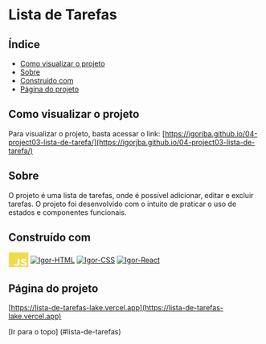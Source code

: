 # Lista de Tarefas

## Índice

  - [Como visualizar o projeto](#como-visualizar-o-projeto) <!-- omit from toc -->
  - [Sobre](#sobre)
  - [Construído com](#construído-com)
  - [Página do projeto](#página-do-projeto)

## Como visualizar o projeto

Para visualizar o projeto, basta acessar o link: [https://igorjba.github.io/04-project03-lista-de-tarefa/](https://igorjba.github.io/04-project03-lista-de-tarefa/)

## Sobre

O projeto é uma lista de tarefas, onde é possível adicionar, editar e excluir tarefas. O projeto foi desenvolvido com o intuito de praticar o uso de estados e componentes funcionais.

## Construído com

<a href="https://developer.mozilla.org/pt-BR/docs/Web/JavaScript" target="_blank"><img align="center" title="JavaScript" alt="Igor-Js" height="30" width="40" src="https://raw.githubusercontent.com/devicons/devicon/master/icons/javascript/javascript-plain.svg"></a>
<a href="https://developer.mozilla.org/pt-BR/docs/Web/HTML" target="_blank"><img align="center" title="HTML" alt="Igor-HTML" height="30" width="40" src="https://cdn.jsdelivr.net/gh/devicons/devicon/icons/html5/html5-plain-wordmark.svg"></a>
<a href="https://developer.mozilla.org/pt-BR/docs/Web/CSS" target="_blank"><img align="center" title="CSS" alt="Igor-CSS" height="30" width="40" src="https://cdn.jsdelivr.net/gh/devicons/devicon/icons/css3/css3-plain-wordmark.svg"></a>
<a href="https://reactjs.org/" target="_blank"><img align="center" title="React" alt="Igor-React" height="30" width="40" src="https://cdn.jsdelivr.net/gh/devicons/devicon/icons/react/react-original-wordmark.svg"></a>
<br/>

## Página do projeto

[https://lista-de-tarefas-lake.vercel.app](https://lista-de-tarefas-lake.vercel.app)

[Ir para o topo] (#lista-de-tarefas)

[def]: #home





